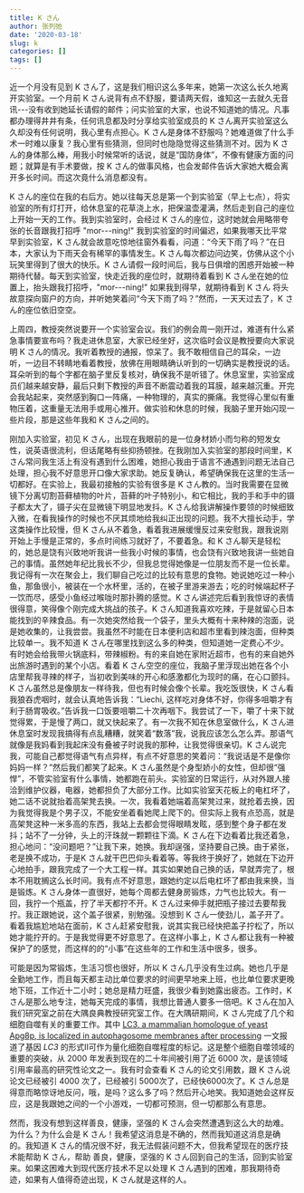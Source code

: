 ```yaml
---
title: K さん
author: 张列弛
date: '2020-03-18'
slug: k
categories: []
tags: []
---
```

近一个月没有见到 K さん了，这是我们相识这么多年来，她第一次这么长久地离开实验室。一个月前 K さん说背有点不舒服，要请两天假，谁知这一去就久无音讯---没有收到她延长请假的邮件；问实验室的大家，也说不知道她的情况。凡事都办理得井井有条，任何讯息都及时分享给实验室成员的 K さん离开实验室这么久却没有任何说明，我心里有点担心。K さん是身体不舒服吗？她难道做了什么手术一时难以康复？我心里有些猜测，但同时也隐隐觉得这些猜测不对。因为 K さん的身体那么棒，用我小时候常听的话说，就是“国防身体”，不像有健康方面的问题；就算是有手术要做，按 K さん的做事风格，也会发邮件告诉大家她大概会离开多长时间。而这次竟什么消息都没有。   

K さん的座位在我的右后方。她以往每天总是第一个到实验室（早上七点），将实验室的所有灯打开，给休息室的花草浇上水，把保温壶灌满，然后走到自己的座位上开始一天的工作。我到实验室时，会经过 K さん的座位，这时她就会用略带夸张的长音跟我打招呼 "mor---ning!" 我到实验室的时间偏迟，如果我哪天比平常早到实验室，K さん就会故意吃惊地往窗外看看，问道：“今天下雨了吗？”在日本，大家认为下雨天会有稀罕的事情发生。K さん每次都边问边笑，仿佛从这个小玩笑里得到了很大的快乐。K さん请假一段时间后，我与日俱增的困惑开始被一种期待代替。每天到实验室，快走近我的座位时，就期待着看到 K さん坐在她的位置上，抬头跟我打招呼，"mor---ning!" 如果我到得早，就期待看到 K さん 将头故意探向窗户的方向，并听她笑着问“今天下雨了吗？”然而，一天天过去了，K さん的座位依旧空空。   

上周四，教授突然说要开一个实验室会议。我们的例会周一刚开过，难道有什么紧急事情要宣布吗？我走进休息室，大家已经坐好，这次临时会议是教授要向大家说明 K さん的情况。我听着教授的通报，惊呆了。我不敢相信自己的耳朵，一边听，一边目不转睛地看着教授，放佛在用眼睛确认听到的一切确实是教授说的话。耳朵听到的每个字都在脑子里反复核对，确保我不是听错了。休息室里，实验室成员们越来越安静，最后只剩下教授的声音不断震动着我的耳膜，越来越沉重。开完会我站起来，突然感到胸口一阵痛，一种物理的，真实的撕痛。我觉得心里似有重物压着，这重量无法用手或用心推开。做实验和休息的时候，我脑子里开始闪现一些片段，那是这些年我和 K さん之间的。    

刚加入实验室，初见 K さん，出现在我眼前的是一位身材娇小而匀称的短发女性，说英语很流利，但话尾略有些抑扬顿挫。在我刚加入实验室的那段时间里，K さん常问我生活上有没有遇到什么困难，她担心我由于语言不通遇到问题无法自己处理，担心我不好意思开口像大家求助。她反复确认，希望确保我在这里的生活一切都好。在实验上，我最初接触的实验有很多是 K さん教的。当时我需要在显微镜下分离切割苔藓植物的叶片，苔藓的叶子特别小，和它相比，我的手和手中的镊子都太大了，镊子尖在显微镜下明显地发抖。K さん给我讲解操作要领的时候细致入微，在看我操作的时候也不厌其烦地给我纠正出现的问题。我不大擅长动手，学这类操作比较慢，但 K さん从不着急，看着我进展缓慢反过来安慰我，跟我说刚开始上手慢是正常的，多点时间练习就好了，不要着急。和 K さん聊天是轻松的，她总是饶有兴致地听我讲一些我小时候的事情，也会饶有兴致地我讲一些她自己的事情。虽然她年纪比我长不少，但我总觉得她像是一位朋友而不是一位长辈。我记得有一次在聚会上，我们聊自己吃过的比较有意思的食物。她说她吃过一种小鱼，那鱼很小，被装在一个水杯里，活的，在被子里游来游去；吃的时候端起杯子一饮而尽，感受小鱼经过喉咙时那扑腾的感觉。K さん讲述完后看到我惊讶的表情很得意，笑得像个刚完成大挑战的孩子。K さん知道我喜欢吃辣，于是就留心日本能找到的辛辣食品。有一次她突然给我一个袋子，里头大概有十来种辣的泡面，说是她收集的，让我尝尝。我虽然不时能在日本便利店和超市里看到辣泡面，但种类比较单一。我不知道 K さん在哪里找到这么多的种类，但知道她一定费心不少。有时她会给我带火锅底料，带辣椒粉。有的来自她在家附近超市，也有的来自她外出旅游时遇到的某个小店。看着 K さん空空的座位，我脑子里浮现出她在各个小店里帮我寻辣的样子，当初收到美味的开心和感激都化为现时的痛，在心口颤抖。K さん虽然总是像朋友一样待我，但也有时候会像个长辈。我吃饭很快，K さん看我狼吞虎咽时，就会认真地告诉我：“Liechi, 这样吃对身体不好，你得多咀嚼才有利于肠胃吸收。”告诉我一口饭要咀嚼二十次再咽下。我尝试了一下，嚼了十来下就觉得累，于是慢了两口，就又快起来了。有一次我不知在休息室做什么，K さん进休息室时发现我搞得有点乱糟糟，就笑着“数落”我，说我应该怎么怎么弄。那语气就像是我妈看到我起床没有叠被子时说我的那种，让我觉得很亲切。K さん说完我，可能自己都觉得语气有点异样，有点不好意思的笑着问：“我说话是不是像你妈妈一样？”然后我们都笑了起来。K さん虽然是个身型娇小的女性，但却很“强悍”，不管实验室有什么事情，她都跑在前头。实验室的日常运行，从对外跟人接洽到维护仪器，电器，她都担负了大部分工作。比如实验室天花板上的电杠坏了，她二话不说就抬着高架凳去换。一次，我看着她端着高架凳过来，就抢着去换，因为我觉得我是个男子汉，不能安坐着看她爬上爬下的。但实际上我有点恐高，就是高架凳这种一米多高的东西，我站上去都会觉得眼睛发眩，感到整个身子都在发抖；站不了一分钟，头上的汗珠就一颗颗往下滴。K さん在下边看着比我还着急，担心地问：“没问题吧？”让我下来，她换。我却逞强，坚持要自己换。由于紧张，老是换不成功，于是K さん就干巴巴仰头看着等。等我终于换好了，她就在下边开心地拍手，跟我完成了一个大工程一样。其实如果她自己换的话，早就弄完了，根本不用耽搁这么长时间。我有点不好意思，跟她约定以后电杠坏了都由我来换，当是锻炼。K さん身体一直很好，她每个周都去健身房锻炼，力气也比较大。有一回，我拧一个瓶盖，拧了半天都拧不开。K さん过来伸手就把瓶子接过去要帮我拧。我正跟她说，这个盖子很紧，别勉强。没想到 K さん一使劲儿，盖子开了。看着我尴尬地站在面前，K さん赶紧安慰我，说其实我已经快把盖子拧松了，所以她才能拧开的。于是我觉得更不好意思了。在这样小事上，K さん都让我有一种被保护了的感觉，而这样的的“小事”在这些年的工作和生活中很多，很多。      

可能是因为常锻炼，生活习惯也很好，所以 K さん几乎没有生过病。她也几乎是全勤地工作，而且每天都主动比单位要求的时间更早地来上班，也比单位要求更晚地下班，工作近十二小时；她总是精力旺盛，我很少看到她露出疲态。工作时，K さん是那么地专注，她每天完成的事情，我想比普通人要多一倍吧。K さん在加入我们研究室之前在大隅良典教授研究室工作。在大隅研期间，K さん完成了几个和细胞自噬有关的重要工作。其中 [LC3, a mammalian homologue of yeast Apg8p, is localized in autophagosome membranes after processing](https://www.embopress.org/doi/full/10.1093/emboj/19.21.5720) 一文报道了基因 *LC3* 的形式II可作为量化细胞自噬程度的标记。这是整个细胞自噬领域的重要的突破，从 2000 年发表到现在的二十年间被引用了近 6000 次，是该领域引用率最高的研究性论文之一。我有时会查看 K さん的论文引用数，跟 K さん说论文已经被引 4000 次了，已经被引 5000次了，已经快6000次了。K さん总是得意而略惊讶地反问，哦，是吗？这么多了吗？然后开心地笑。我知道她会这样反应，这是我跟她之间的一个小游戏，一切都可预测，但一切都那么有意思。     

然而，我没有想到这样善良，健康，坚强的 K さん会突然遭遇到这么大的劫难。为什么？为什么会是 K さん！我希望这消息是不确的，然而我知道这消息是确的。我知道 K さん的情况很不好，我无法假装问题不大，但我希望现在的医疗技术能帮助 K さん，帮助 善良，健康，坚强的 K さん回到自己的生活，回到实验室来。如果这困难大到现代医疗技术不足以处理 K さん遇到的困难，那我期待奇迹，如果有人值得奇迹出现，K さん就是这样的人。











